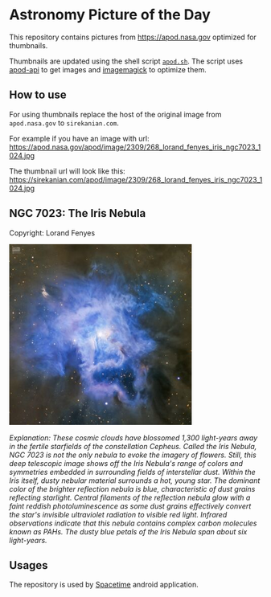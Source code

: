 # Astronomy Picture of the Day

This repository contains pictures from https://apod.nasa.gov optimized for thumbnails.

Thumbnails are updated using the shell script [`apod.sh`](apod.sh). The script
uses [apod-api](https://github.com/nasa/apod-api) to get images and [imagemagick](https://imagemagick.org) to
optimize them.

## How to use

For using thumbnails replace the host of the original image from `apod.nasa.gov` to `sirekanian.com`.

For example if you have an image with url:<br>
https://apod.nasa.gov/apod/image/2309/268_lorand_fenyes_iris_ngc7023_1024.jpg

The thumbnail url will look like this:<br>
https://sirekanian.com/apod/image/2309/268_lorand_fenyes_iris_ngc7023_1024.jpg

## NGC 7023: The Iris Nebula

Copyright: Lorand Fenyes

[![the picture of the day][1]][2]

_Explanation: These cosmic clouds have blossomed 1,300 light-years away in the fertile starfields of the constellation Cepheus. Called the Iris Nebula, NGC 7023 is not the only nebula to evoke the imagery of flowers. Still, this deep telescopic image shows off the Iris Nebula's range of colors and symmetries embedded in surrounding fields of interstellar dust. Within the Iris itself, dusty nebular material surrounds a hot, young star. The dominant color of the brighter reflection nebula is blue, characteristic of dust grains reflecting starlight. Central filaments of the reflection nebula glow with a faint reddish photoluminescence as some dust grains effectively convert the star's invisible ultraviolet radiation to visible red light. Infrared observations indicate that this nebula contains complex carbon molecules known as PAHs. The dusty blue petals of the Iris Nebula span about six light-years._

## Usages

The repository is used by [Spacetime][3] android application.

[1]: image/2309/268_lorand_fenyes_iris_ngc7023_1024.jpg

[2]: https://apod.nasa.gov/apod/image/2309/268_lorand_fenyes_iris_ngc7023_1024.jpg

[3]: https://github.com/sirekanian/spacetime
